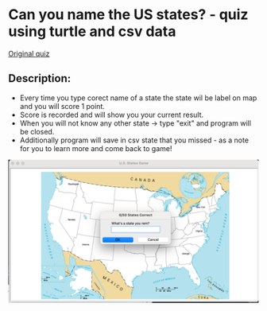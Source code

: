 # Can you name the US states? - quiz using turtle and csv data

[Original quiz](https://www.sporcle.com/games/g/states)

## Description:
* Every time you type corect name of a state the state wil be label on map and you will score 1 point.
* Score is recorded and will show you your current result. 
* When you will not know any other state -> type "exit" and program will be closed.
* Additionally program will save in csv state that you missed - as a note for you to learn more and come back to game!

![Screenshot](us_state.png)